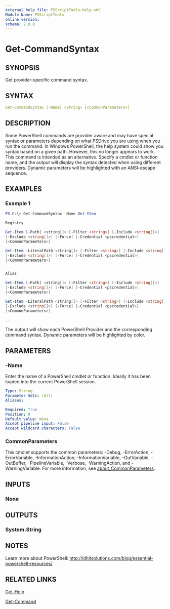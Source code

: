 ```yaml
---
external help file: PSScriptTools-help.xml
Module Name: PSScriptTools
online version:
schema: 2.0.0
---
```


# Get-CommandSyntax

## SYNOPSIS

Get provider-specific command syntax.

## SYNTAX

```yaml
Get-CommandSyntax [-Name] <String> [<CommonParameters>]
```

## DESCRIPTION

Some PowerShell commands are provider aware and may have special syntax or parameters depending on what PSDrive you are using when you run the command. In Windows PowerShell, the help system could show you syntax based on a given path. However, this no longer appears to work. This command is intended as an alternative. Specify a cmdlet or function name, and the output will display the syntax detected when using different providers. Dynamic parameters will be highlighted with an ANSI-escape sequence.

## EXAMPLES

### Example 1

```powershell
PS C:\> Get-CommandSyntax -Name Get-Item

Registry

Get-Item [-Path] <string[]> [-Filter <string>] [-Include <string[]>]
[-Exclude <string[]>] [-Force] [-Credential <pscredential>]
[<CommonParameters>]

Get-Item -LiteralPath <string[]> [-Filter <string>] [-Include <string[]>]
[-Exclude <string[]>] [-Force] [-Credential <pscredential>]
[<CommonParameters>]


Alias

Get-Item [-Path] <string[]> [-Filter <string>] [-Include <string[]>]
[-Exclude <string[]>] [-Force] [-Credential <pscredential>]
[<CommonParameters>]

Get-Item -LiteralPath <string[]> [-Filter <string>] [-Include <string[]>]
[-Exclude <string[]>] [-Force] [-Credential <pscredential>]
[<CommonParameters>]

...
```

The output will show each PowerShell Provider and the corresponding command syntax. Dynamic parameters will be highlighted by color.

## PARAMETERS

### -Name

Enter the name of a PowerShell cmdlet or function.
Ideally it has been loaded into the current PowerShell session.

```yaml
Type: String
Parameter Sets: (All)
Aliases:

Required: True
Position: 0
Default value: None
Accept pipeline input: False
Accept wildcard characters: False
```

### CommonParameters

This cmdlet supports the common parameters: -Debug, -ErrorAction, -ErrorVariable, -InformationAction, -InformationVariable, -OutVariable, -OutBuffer, -PipelineVariable, -Verbose, -WarningAction, and -WarningVariable. For more information, see [about_CommonParameters](http://go.microsoft.com/fwlink/?LinkID=113216).

## INPUTS

### None

## OUTPUTS

### System.String

## NOTES

Learn more about PowerShell: http://jdhitsolutions.com/blog/essential-powershell-resources/

## RELATED LINKS

[Get-Help]()

[Get-Command]()
